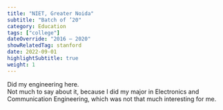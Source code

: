 ```yaml
---
title: "NIET, Greater Noida"
subtitle: "Batch of ’20"
category: Education
tags: ["college"]
dateOverride: "2016 – 2020"
showRelatedTag: stanford
date: 2022-09-01
highlightSubtitle: true
weight: 1
---
```


Did my engineering here.  
Not much to say about it, because I did my major in Electronics and Communication Engineering,
which was not that much interesting for me.
